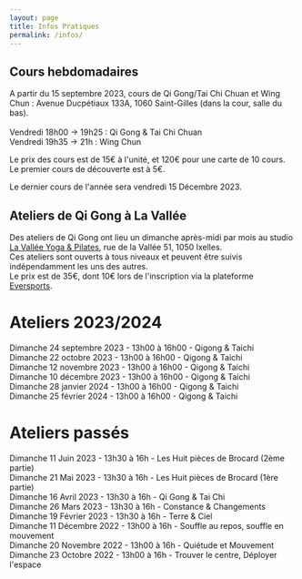 ```yaml
---
layout: page
title: Infos Pratiques
permalink: /infos/
---
```


## Cours hebdomadaires
A partir du 15 septembre 2023, cours de Qi Gong/Tai Chi Chuan et Wing Chun : Avenue Ducpétiaux 133A, 1060 Saint-Gilles (dans la cour, salle du bas).
<br/><br/>
Vendredi 18h00 -> 19h25 : Qi Gong & Tai Chi Chuan<br/>
Vendredi 19h35 -> 21h : Wing Chun<br/>

Le prix des cours est de 15€ à l'unité, et 120€ pour une carte de 10 cours.<br/>
Le premier cours de découverte est à 5€.<br/>

Le dernier cours de l'année sera vendredi 15 Décembre 2023.<br/>

## Ateliers de Qi Gong à La Vallée
Des ateliers de Qi Gong ont lieu un dimanche après-midi par mois au studio [La Vallée Yoga & Pilates](https://yogavallee.be/), rue de la Vallée 51, 1050 Ixelles.<br>
Ces ateliers sont ouverts à tous niveaux et peuvent être suivis indépendamment les uns des autres.<br>
Le prix est de 35€, dont 10€ lors de l'inscription via la plateforme [Eversports](https://www.eversports.be/e/workshop/kPai7yV).

# Ateliers 2023/2024
Dimanche 24 septembre 2023 - 13h00 à 16h00 - Qigong & Taichi<br/>
Dimanche 22 octobre 2023 - 13h00 à 16h00 - Qigong & Taichi<br/>
Dimanche 12 novembre 2023 - 13h00 à 16h00 - Qigong & Taichi<br/>
Dimanche 10 décembre 2023 - 13h00 à 16h00 - Qigong & Taichi<br/>
Dimanche 28 janvier 2024 - 13h00 à 16h00 - Qigong & Taichi<br/>
Dimanche 25 février 2024 - 13h00 à 16h00 - Qigong & Taichi<br/>

# Ateliers passés
Dimanche 11 Juin 2023 - 13h30 à 16h - Les Huit pièces de Brocard (2ème partie)<br/>
Dimanche 21 Mai 2023 - 13h30 à 16h - Les Huit pièces de Brocard (1ère partie)<br/>
Dimanche 16 Avril 2023 - 13h30 à 16h - Qi Gong & Tai Chi<br/>
Dimanche 26 Mars 2023 - 13h30 à 16h - Constance & Changements<br/>
Dimanche 19 Février 2023 - 13h30 à 16h - Terre & Ciel<br/>
Dimanche 11 Décembre 2022 - 13h00 à 16h - Souffle au repos, souffle en mouvement<br/>
Dimanche 20 Novembre 2022 - 13h00 à 16h - Quiétude et Mouvement<br/>
Dimanche 23 Octobre 2022 - 13h00 à 16h - Trouver le centre, Déployer l'espace<br/>


<!---
## Cours de Tai Chi / Qi Gong en extérieur en août 2023
Des cours de Tai Chi / Qi Gong ont lieu au mois d'août cet été au parc de Forest ainsi qu'aux jardins de l'abbaye de La Cambre.<br/>
Ces cours en extérieur sont sur participation libre.<br />
- Les dimanches 6, 13, 20 et 27 du mois d'août, de 11h à midi dans les jardins de l'abbaye de la Cambre à Ixelles (en haut des escaliers).
<iframe src="https://www.google.com/maps/embed?pb=!1m17!1m12!1m3!1d2520.7221723233383!2d4.373245999999999!3d50.817786!2m3!1f0!2f0!3f0!3m2!1i1024!2i768!4f13.1!3m2!1m1!2zNTDCsDQ5JzA0LjAiTiA0wrAyMicyMy43IkU!5e0!3m2!1sfr!2sfr!4v1688481951956!5m2!1sfr!2sfr" width="400" height="300" style="border:0;" allowfullscreen="" loading="lazy" referrerpolicy="no-referrer-when-downgrade"></iframe>
<br />

- Les lundis 7, 14, 21 et 28 du mois d'août, de 19h à 20h au parc de Forest
<iframe src="https://www.google.com/maps/embed?pb=!1m17!1m12!1m3!1d2520.523639797308!2d4.335904315744863!3d50.82146397952833!2m3!1f0!2f0!3f0!3m2!1i1024!2i768!4f13.1!3m2!1m1!2zNTDCsDQ5JzE3LjMiTiA0wrAyMCcxNy4xIkU!5e0!3m2!1sfr!2sfr!4v1688821676879!5m2!1sfr!2sfr" width="400" height="300" style="border:0;" allowfullscreen="" loading="lazy" referrerpolicy="no-referrer-when-downgrade"></iframe>

--->